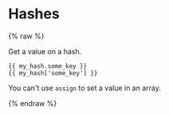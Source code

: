 # Hashes

{% raw %}


Get a value on a hash.

```liquid
{{ my_hash.some_key }}
{{ my_hash['some_key'] }}
```

You can't use `assign` to set a value in an array.

{% endraw %}
